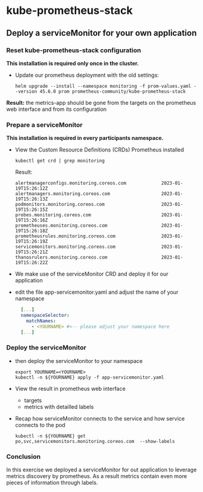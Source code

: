 # kube-prometheus-stack

## Deploy a serviceMonitor for your own application

### Reset kube-prometheus-stack configuration

**This installation is required only once in the cluster.**

* Update our prometheus deployment with the old settings:

  ```shell
  helm upgrade --install --namespace monitoring -f prom-values.yaml --version 45.6.0 prom prometheus-community/kube-prometheus-stack
  ```

**Result:** the metrics-app should be gone from the targets on the prometheus web interface 
and from its configuration

### Prepare a serviceMonitor

**This installation is required in every participants namespace.**

* View the Custom Resource Definitions (CRDs) Prometheus installed

  ```shell
  kubectl get crd | grep monitoring
  ```

  Result:
  
  ```shell
  alertmanagerconfigs.monitoring.coreos.com             2023-01-19T15:26:12Z
  alertmanagers.monitoring.coreos.com                   2023-01-19T15:26:13Z
  podmonitors.monitoring.coreos.com                     2023-01-19T15:26:15Z
  probes.monitoring.coreos.com                          2023-01-19T15:26:16Z
  prometheuses.monitoring.coreos.com                    2023-01-19T15:26:18Z
  prometheusrules.monitoring.coreos.com                 2023-01-19T15:26:19Z
  servicemonitors.monitoring.coreos.com                 2023-01-19T15:26:21Z
  thanosrulers.monitoring.coreos.com                    2023-01-19T15:26:22Z
  ```

* We make use of the serviceMonitor CRD and deploy it for our application

* edit the file app-servicemonitor.yaml and adjust the name of your namespace

  ```yaml
    [...]
    namespaceSelector:
      matchNames:
        - <YOURNAME> #<-- please adjust your namespace here
    [...]
  ```

### Deploy the serviceMonitor

* then deploy the serviceMonitor to your namespace 

  ```shell
  export YOURNAME=<YOURNAME>
  kubectl -n ${YOURNAME} apply -f app-servicemonitor.yaml
  ```
* View the result in prometheus web interface
  * targets
  * metrics with detailled labels

* Recap how serviceMonitor connects to the service and how service connects to the pod

  ```shell
  kubectl -n ${YOURNAME} get po,svc,servicemonitors.monitoring.coreos.com  --show-labels
  ```

### Conclusion

In this exercise we deployed a serviceMonitor for out application to leverage metrics discovery
by prometheus. As a result metrics contain even more pieces of information through labels.
